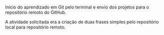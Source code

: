 Início do aprendizado em Git pelo terminal e envio dos projetos para o repositório remoto do GitHub.

A atividade solicitada era a criação de duas frases simples pelo repositório local para repositório remoto.

